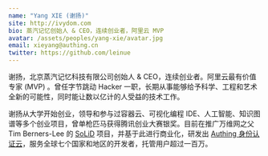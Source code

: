 ```yaml
---
name: "Yang XIE (谢扬)"
site: http://ivydom.com
bio: 蒸汽记忆创始人 & CEO，连续创业者，阿里云 MVP
avatar: /assets/peoples/yang-xie/avatar.jpg
email: xieyang@authing.cn
twitter: https://github.com/leinue
---
```


谢扬，北京蒸汽记忆科技有限公司创始人 & CEO，连续创业者。阿里云最有价值专家 (MVP) 。曾任字节跳动 Hacker 一职，长期从事能够给予科学、工程和艺术全新的可能性，同时能让数以亿计的人受益的技术工作。

谢扬从大学开始创业，领导和参与过容器云、可视化编程 IDE、人工智能、知识图谱等多个创业项目，曾单枪匹马获得腾讯创业大赛银奖。目前在推广万维网之父 Tim Berners-Lee 的 [SoLiD](https://learnsolid.cn) 项目，并基于此进行商业化，研发出 [Authing 身份认证云](https://authing.cn)，服务全球七个国家和地区的开发者，托管用户超过一百万。
